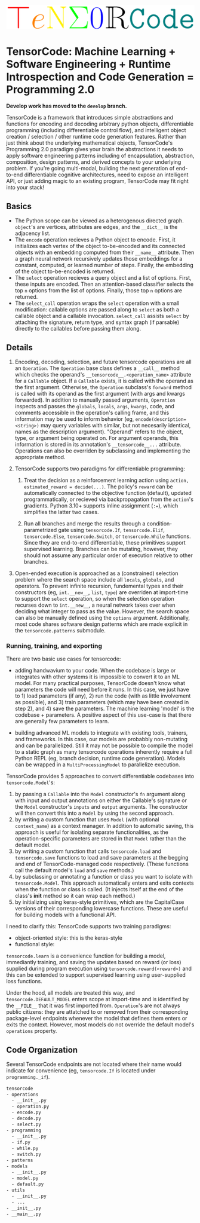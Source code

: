 ![](assets/img/logo-color.png)

# TensorCode: Machine Learning + Software Engineering + Runtime Introspection and Code Generation = Programming 2.0

**Develop work has moved to the `develop` branch.**

TensorCode is a framework that introduces simple abstractions and functions for encoding and decoding arbitrary python objects, differentiable programming (including differentiable control flow), and intelligent object creation / selection / other runtime code generation features. Rather than just think about the underlying mathematical objects, TensorCode's Programming 2.0 paradigm gives your brain the abstractions it needs to apply software engineering patterns including of encapsulation, abstraction, composition, design patterns, and derived concepts to your underlying problem. If you’re going multi-modal, building the next generation of end-to-end differentiable cognitive architectures, need to expose an intelligent API, or just adding magic to an existing program, TensorCode may fit right into your stack!

## Basics

- The Python scope can be viewed as a heterogenous directed graph. `object`'s are vertices, attributes are edges, and the `__dict__` is the adjacency list.
- The `encode` operation recieves a Python object to encode. First, it initializes each vertex of the object to-be-encoded and its connected objects with an embedding computed from their `__name__` attribute. Then a graph neural network recursively updates those embeddings for a constant, computed, or learned number of steps. Finally, the embedding of the object to-be-encoded is returned.
- The `select` operation recieves a query object and a list of options. First, these inputs are encoded. Then an attention-based classifier selects the top `n` options from the list of options. Finally, those top `n` options are returned.
- The `select_call` operation wraps the `select` operation with a small modification: callable options are passed along to `select` as both a callable object and a callable invocation. `select_call` assists `select` by attaching the signature, return type, and syntax graph (if parsable) directly to the callables before passing them along.

## Details

1. Encoding, decoding, selection, and future tensorcode operations are all an `Operation`. The `Operation` base class defines a `__call__` method which checks the operand's `__tensorcode__.<operation_name>` attribute for a `Callable` object. If a `Callable` exists, it is called with the operand as the first argument. Otherwise, the `Operation` subclass's `forward` method is called with its operand as the first argument (with args and kwargs forwarded). In addition to manually passed arguments, `Operation` inspects and passes the `globals`, `locals`, `args`, `kwargs`, code, and comments accessible in the operation's calling frame, and this information may be used to inform behavior (eg, `encode(description=<string>)` may query variables with similar, but not necesarily identical, names as the description argument). "Operand" refers to the object, type, or argument being operated on. For argument operands, this information is stored in its annotation's `__tensorcode__...` attribute. Operations can also be overriden by subclassing and implementing the appropriate method.

2. TensorCode supports two paradigms for differentiable programming:

   1. Treat the decision as a reinforcement learning action using `action, estimated_reward = decide(...)`. The policy's `reward` can be automatically connected to the objective function (default), updated programmatically, or recieved via backpropagation from the `action`'s gradients. Python 3.10+ supports inline assignment (`:=`), which simplifies the latter two cases.

   2. Run all branches and merge the results through a condition-parametrized gate using `tensorcode.If`, `tensorcode.Elif`, `tensorcode.Else`, `tensorcode.Switch`, or `tensorcode.While` functions. Since they are end-to-end differentiable, these primitives support supervised learning. Branches can be mutating, however, they should not assume any particular order of execution relative to other branches.

3. Open-ended execution is approached as a (constrained) selection problem where the search space include all `locals`, `globals`, and operators. To prevent infinite recursion, fundemental types and their constructors (eg, `int.__new__`, `list`, `type`) are overriden at import-time to support the `select` operation, so when the selection operation recurses down to `int.__new__`, a neural network takes over when deciding what integer to pass as the value. However, the search space can also be manually defined using the `options` argument. Additionally, most code shares software design patterns which are made explicit in the `tensorcode.patterns` submodule.

### Running, training, and exporting

There are two basic use cases for tensorcode:

- adding handwavium to your code. When the codebase is large or integrates with other systems it is impossible to convert it to an ML model. For many practical purposes, TensorCode doesn't know what parameters the code will need before it runs. In this case, we just have to 1) load parameters (if any), 2) run the code (with as little involvement as possible), and 3) train parameters (which may have been created in step 2), and 4) save the parameters. The machine learning 'model' is the codebase + parameters. A positive aspect of this use-case is that there are generally few parameters to learn.

- building advanced ML models to integrate with existing tools, trainers, and frameworks. In this case, our models are probabbly non-mutating and can be parallelized. Still it may not be possible to compile the model to a static graph as many tensorcode operations inherently require a full Python REPL (eg, branch decision, runtime code generation). Models can be wrapped in a `MultiProcessingModel` to parallelize execution.

TensorCode provides 5 approaches to convert differentiable codebases into `tensorcode.Model`'s:

1. by passing a `Callable` into the `Model` constructor's `fn` argument along with input and output annotations on either the Callable's signature or the `Model` constructor's `inputs` and `output` arguments. The constructor will then convert this into a `Model` by using the second approach.
2. by writing a custom function that uses `Model` (with optional `context_name`) as a context manager. In addition to automatic saving, this approach is useful for isolating separate functionalities, as the operation-specific parameters are stored in that `Model` rather than the default model.
3. by writing a custom function that calls `tensorcode.load` and `tensorcode.save` functions to load and save parameters at the begging and end of TensorCode-managed code respectively. (These functions call the default model's `load` and `save` methods.)
4. by subclassing or annotating a function or class you want to isolate with `tensorcode.Model`. This approach automatically enters and exits contexts when the function or class is called. (It injects itself at the end of the class's **init** method so it can wrap each method.)
5. by initializing using keras-style primitives, which are the CapitalCase versions of their corresponding lowercase functions. These are useful for building models with a functional API.

I need to clarify this: TensorCode supports two training paradigms:

- object-oriented style: this is the keras-style
- functional style:

`tensorcode.learn` is a convenience function for building a model, immediantly training, and saving the updates based on reward (or loss) supplied during program execution using `tensorcode.reward(<reward>)` and this can be extended to support supervised learning using user-supplied loss functions.

Under the hood, all models are treated this way, and `tensorcode.DEFAULT_MODEL` enters scope at import-time and is identified by the `__FILE__` that it was first imported from. `Operation`'s are not always public citizens: they are attatched to or removed from their corresponding package-level endpoints whenever the model that defines them enters or exits the context. However, most models do not override the default model's `operations` property.

## Code Organization

Several TensorCode endpoints are not located where their name would indicate for convenience (eg, `tensorcode.If` is located under `programming._if`).

```
tensorcode
- operations
  - __init__.py
  - operation.py
  - encode.py
  - decode.py
  - select.py
- programming
  - __init__.py
  - if.py
  - while.py
  - switch.py
- patterns
- models
  - __init__.py
  - model.py
  - default.py
- utils
  - __init__.py
  - ...
- __init__.py
- __main__.py
```
